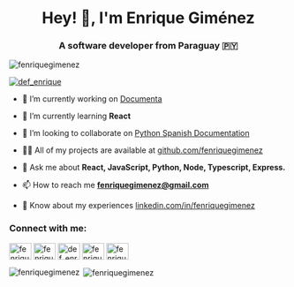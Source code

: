 <h1 align="center">Hey! 👋, I'm Enrique Giménez</h1>
<h3 align="center">A software developer from Paraguay 🇵🇾</h3>

<p align="left"> <img src="https://komarev.com/ghpvc/?username=fenriquegimenez&label=Profile%20views&color=0e75b6&style=flat" alt="fenriquegimenez" /> </p>

<p align="left"> <a href="https://twitter.com/def_enrique" target="blank"><img src="https://img.shields.io/twitter/follow/fenriquegvera?logo=twitter&style=for-the-badge" alt="def_enrique" /></a> </p>

- 🔭 I’m currently working on [Documenta](https://www.documenta.com.py)

- 🌱 I’m currently learning **React**

- 👯 I’m looking to collaborate on [Python Spanish Documentation](https://github.com/python/python-docs-es)

- 👨‍💻 All of my projects are available at [github.com/fenriquegimenez](github.com/fenriquegimenez)

- 💬 Ask me about **React, JavaScript, Python, Node, Typescript, Express.**

- 📫 How to reach me **fenriquegimenez@gmail.com**

- 📄 Know about my experiences [linkedin.com/in/fenriquegimenez](linkedin.com/in/fenriquegimenez)

<h3 align="left">Connect with me:</h3>
<p align="left">
<a href="https://codepen.io/fenriquegimenez" target="blank"><img align="center" src="https://cdn.jsdelivr.net/npm/simple-icons@3.0.1/icons/codepen.svg" alt="fenriquegimenez" height="30" width="40" /></a>
<a href="https://dev.to/fenriquegimenez" target="blank"><img align="center" src="https://cdn.jsdelivr.net/npm/simple-icons@3.0.1/icons/dev-dot-to.svg" alt="fenriquegimenez" height="30" width="40" /></a>
<a href="https://twitter.com/fenriquegvera" target="blank"><img align="center" src="https://cdn.jsdelivr.net/npm/simple-icons@3.0.1/icons/twitter.svg" alt="def_enrique" height="30" width="40" /></a>
<a href="https://linkedin.com/in/fenriquegimenez" target="blank"><img align="center" src="https://cdn.jsdelivr.net/npm/simple-icons@3.0.1/icons/linkedin.svg" alt="fenriquegimenez" height="30" width="40" /></a>
<a href="https://stackoverflow.com/users/fenriquegimenez" target="blank"><img align="center" src="https://cdn.jsdelivr.net/npm/simple-icons@3.0.1/icons/stackoverflow.svg" alt="fenriquegimenez" height="30" width="40" /></a>
</p>

<p><img align="left" src="https://github-readme-stats.vercel.app/api/top-langs?username=fenriquegimenez&show_icons=true&locale=en&layout=compact" alt="fenriquegimenez" /></p>

<p>&nbsp;<img align="center" src="https://github-readme-stats.vercel.app/api?username=fenriquegimenez&show_icons=true&locale=en" alt="fenriquegimenez" /></p>
